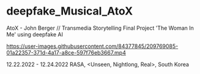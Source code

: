 # deepfake_Musical_AtoX
AtoX - John Berger // Transmedia Storytelling Final Project 'The Woman In Me' using deepfake AI



https://user-images.githubusercontent.com/84377845/209769085-01a22357-371d-4a17-a8ce-597f76eb3667.mp4

12.22.2022 - 12.24.2022
RASA, <Unseen, Nightlong, Real>, South Korea
